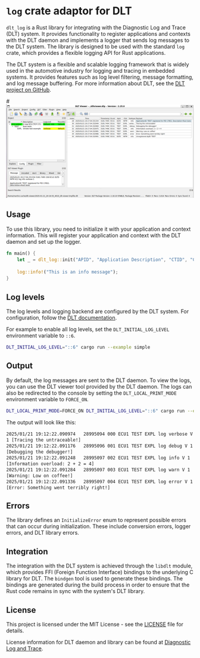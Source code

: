 # `log` crate adaptor for DLT

`dlt_log` is a Rust library for integrating with the Diagnostic Log and Trace (DLT) system. It provides functionality to register applications and contexts with the DLT daemon and implements a logger that sends log messages to the DLT system. The library is designed to be used with the standard `log` crate, which provides a flexible logging API for Rust applications.

The DLT system is a flexible and scalable logging framework that is widely used in the automotive industry for logging and tracing in embedded systems. It provides features such as log level filtering, message formatting, and log message buffering. For more information about DLT, see the [DLT project on GitHub](https://github.com/COVESA/dlt-daemon).

#![Example logs in DLT viewer](https://github.com/rusty-projects/dlt_log-rs/blob/main/doc/dlt-viewer-example.png)

## Usage

To use this library, you need to initialize it with your application and context information. This will register your application and context with the DLT daemon and set up the logger.

```rust
fn main() {
    let _ = dlt_log::init("APID", "Application Description", "CTID", "Context Description");

    log::info!("This is an info message");
}
```

## Log levels

The log levels and logging backend are configured by the DLT system. For configuration, follow the [DLT documentation](https://github.com/COVESA/dlt-daemon/blob/master/doc/dlt_for_developers.md).

For example to enable all log levels, set the `DLT_INITIAL_LOG_LEVEL` environment variable to `::6`.

```bash
DLT_INITIAL_LOG_LEVEL="::6" cargo run --example simple
```

## Output

By default, the log messages are sent to the DLT daemon. To view the logs, you can use the DLT viewer tool provided by the DLT daemon. The logs can also be redirected to the console by setting the `DLT_LOCAL_PRINT_MODE` environment variable to `FORCE_ON`.

```bash
DLT_LOCAL_PRINT_MODE=FORCE_ON DLT_INITIAL_LOG_LEVEL="::6" cargo run --example simple
```

The output will look like this:

```text
2025/01/21 19:12:22.090974   28995094 000 ECU1 TEST EXPL log verbose V 1 [Tracing the untraceable!]
2025/01/21 19:12:22.091176   28995096 001 ECU1 TEST EXPL log debug V 1 [Debugging the debugger!]
2025/01/21 19:12:22.091248   28995097 002 ECU1 TEST EXPL log info V 1 [Information overload: 2 + 2 = 4]
2025/01/21 19:12:22.091284   28995097 003 ECU1 TEST EXPL log warn V 1 [Warning: Low on coffee!]
2025/01/21 19:12:22.091336   28995097 004 ECU1 TEST EXPL log error V 1 [Error: Something went terribly right!]
```

## Errors

The library defines an `InitializeError` enum to represent possible errors that can occur during initialization. These include conversion errors, logger errors, and DLT library errors.

## Integration

The integration with the DLT system is achieved through the `libdlt` module, which provides FFI (Foreign Function Interface) bindings to the underlying C library for DLT. The `bindgen` tool is used to generate these bindings. The bindings are generated during the build process in order to ensure that the Rust code remains in sync with the system's DLT library.

## License

This project is licensed under the MIT License - see the [LICENSE](https://github.com/rusty-projects/dlt_log-rs/blob/main/LICENSE) file for details.

License information for DLT daemon and library can be found at [Diagnostic Log and Trace](https://github.com/COVESA/dlt-daemon#license).
